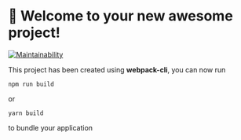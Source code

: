 # 🚀 Welcome to your new awesome project!

[![Maintainability](https://api.codeclimate.com/v1/badges/bf1e6b64824d43f5fc9d/maintainability)](https://codeclimate.com/github/MaxSedachev/frontend-project-11/maintainability)

This project has been created using **webpack-cli**, you can now run

```
npm run build
```

or

```
yarn build
```

to bundle your application

